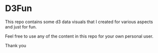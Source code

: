 # D3Fun

This repo contains some d3 data visuals that I created for various aspects and just for fun. 

Feel free to use any of the content in this repo for your own personal user.

Thank you
